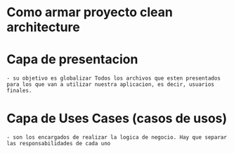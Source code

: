 # Como armar proyecto clean architecture

# Capa de presentacion
    - su objetivo es globalizar Todos los archivos que esten presentados para los que van a utilizar nuestra aplicacion, es decir, usuarios finales.


# Capa de Uses Cases (casos de usos)
    - son los encargados de realizar la logica de negocio. Hay que separar las responsabilidades de cada uno
    